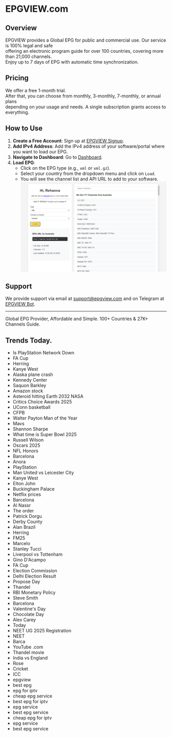 # EPGVIEW.com



## Overview
EPGVIEW provides a Global EPG for public and commercial use. Our service is 100% legal and safe\
offering an electronic program guide for over 100 countries, covering more than 21,000 channels.\
Enjoy up to 7 days of EPG with automatic time synchronization.

## Pricing
We offer a free 1-month trial. \
After that, you can choose from monthly, 3-monthly, 7-monthly, or annual plans \
depending on your usage and needs. A single subscription grants access to everything.

## How to Use
1. **Create a Free Account**: Sign up at [EPGVIEW Signup](https://epgview.com/signup.php).
2. **Add IPv4 Address**: Add the IPv4 address of your software/portal where you want to load our EPG.
3. **Navigate to Dashboard**: Go to [Dashboard](https://epgview.com/dashboard.php).
4. **Load EPG**:
   - Click on the EPG type (e.g., `xml` or `xml.gz`).
   - Select your country from the dropdown menu and click on `Load`.
   - You will see the channel list and API URL to add to your software.
![EPGVIEW](img/dashboard.png)
## Support
We provide support via email at [support@epgview.com](mailto:support@epgview.com) and on Telegram at [EPGVIEW Bot](https://t.me/epgview_bot).

---

Global EPG Provider, Affordable and Simple. 100+ Countries & 27K+ Channels Guide.

## Trends Today.

- Is PlayStation Network Down
- FA Cup
- Herring
- Kanye West
- Alaska plane crash
- Kennedy Center
- Saquon Barkley
- Amazon stock
- Asteroid hitting Earth 2032 NASA
- Critics Choice Awards 2025
- UConn basketball
- CFPB
- Walter Payton Man of the Year
- Mavs
- Shannon Sharpe
- What time is Super Bowl 2025
- Russell Wilson
- Oscars 2025
- NFL Honors
- Barcelona
- Anora
- PlayStation
- Man United vs Leicester City
- Kanye West
- Elton John
- Buckingham Palace
- Netflix prices
- Barcelona
- Al Nassr
- The order
- Patrick Dorgu
- Derby County
- Alan Brazil
- Herring
- FM25
- Marcelo
- Stanley Tucci
- Liverpool vs Tottenham
- Gino D'Acampo
- FA Cup
- Election Commission
- Delhi Election Result
- Propose Day
- Thandel
- RBI Monetary Policy
- Steve Smith
- Barcelona
- Valentine's Day
- Chocolate Day
- Alex Carey
- Today
- NEET UG 2025 Registration
- NEET
- Barca
- YouTube .com
- Thandel movie
- India vs England
- Rose
- Cricket
- ICC
- epgview
- best epg
- epg for iptv
- cheap epg service
- best epg for iptv
- epg service
- best epg service
- cheap epg for iptv
- epg service
- best epg service
